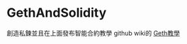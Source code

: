 # GethAndSolidity
創造私鍊並且在上面發布智能合約教學
github wiki的 [Geth教學](https://github.com/twilighthook/GethAndSolidity/wiki/Geth%E6%95%99%E5%AD%B8)
